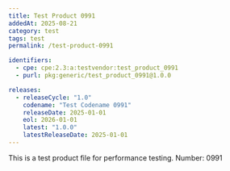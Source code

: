 ```yaml
---
title: Test Product 0991
addedAt: 2025-08-21
category: test
tags: test
permalink: /test-product-0991

identifiers:
  - cpe: cpe:2.3:a:testvendor:test_product_0991
  - purl: pkg:generic/test_product_0991@1.0.0

releases:
  - releaseCycle: "1.0"
    codename: "Test Codename 0991"
    releaseDate: 2025-01-01
    eol: 2026-01-01
    latest: "1.0.0"
    latestReleaseDate: 2025-01-01
---
```


This is a test product file for performance testing. Number: 0991
